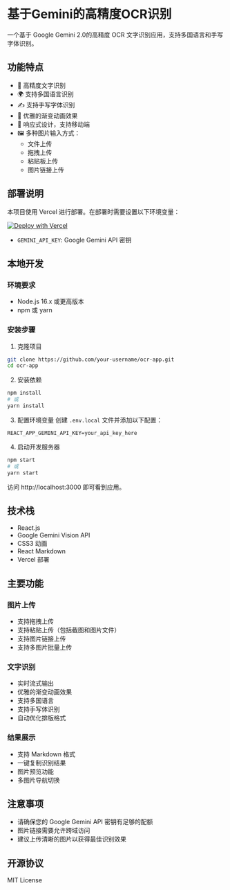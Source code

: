 # 基于Gemini的高精度OCR识别



一个基于 Google Gemini 2.0的高精度 OCR 文字识别应用，支持多国语言和手写字体识别。

## 功能特点

- 🚀 高精度文字识别
- 🌍 支持多国语言识别
- ✍️ 支持手写字体识别
- 🎨 优雅的渐变动画效果
- 📱 响应式设计，支持移动端
- 🖼️ 多种图片输入方式：
  - 文件上传
  - 拖拽上传
  - 粘贴板上传
  - 图片链接上传



## 部署说明

本项目使用 Vercel 进行部署。在部署时需要设置以下环境变量：

[![Deploy with Vercel](https://vercel.com/button)](https://vercel.com/new/clone?repository-url=https%3A%2F%2Fgithub.com%2Fcokice%2Fgoogleocr-app&env=GEMINI_API_KEY&envDescription=Your%20Google%20Gemini%20API&project-name=geminiocr&repository-name=geminiocr)
- `GEMINI_API_KEY`: Google Gemini API 密钥

## 本地开发

### 环境要求

- Node.js 16.x 或更高版本
- npm 或 yarn

### 安装步骤

1. 克隆项目
```bash
git clone https://github.com/your-username/ocr-app.git
cd ocr-app
```

2. 安装依赖
```bash
npm install
# 或
yarn install
```

3. 配置环境变量
创建 `.env.local` 文件并添加以下配置：
```
REACT_APP_GEMINI_API_KEY=your_api_key_here
```

4. 启动开发服务器
```bash
npm start
# 或
yarn start
```

访问 http://localhost:3000 即可看到应用。

## 技术栈

- React.js
- Google Gemini Vision API
- CSS3 动画
- React Markdown
- Vercel 部署

## 主要功能

### 图片上传
- 支持拖拽上传
- 支持粘贴上传（包括截图和图片文件）
- 支持图片链接上传
- 支持多图片批量上传

### 文字识别
- 实时流式输出
- 优雅的渐变动画效果
- 支持多国语言
- 支持手写体识别
- 自动优化排版格式

### 结果展示
- 支持 Markdown 格式
- 一键复制识别结果
- 图片预览功能
- 多图片导航切换



## 注意事项

- 请确保您的 Google Gemini API 密钥有足够的配额
- 图片链接需要允许跨域访问
- 建议上传清晰的图片以获得最佳识别效果

## 开源协议

MIT License
